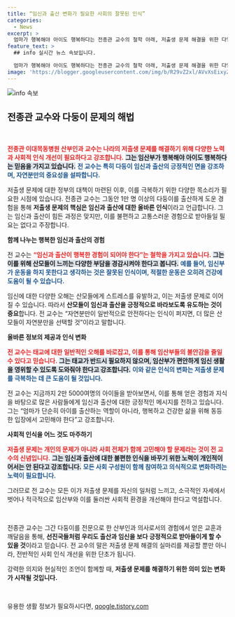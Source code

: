 ```yaml
---
title: “임신과 출산 변화가 필요한 사회의 잘못된 인식”
categories:
  - News
excerpt: >
  엄마가 행복해야 아이도 행복하다는 전종관 교수의 철학 아래, 저출생 문제 해결을 위한 다양한 노력과 인식 변화의 필요성에 대해 고찰해봅니다. 지금 바로 클릭해 자세한 이야기를 확인해보세요!
feature_text: >
  ## info 실시간 뉴스 속보입니다.

  엄마가 행복해야 아이도 행복하다는 전종관 교수의 철학 아래, 저출생 문제 해결을 위한 다양한 노력과 인식 변화의 필요성에 대해 고찰해봅니다. 지금 바로 클릭해 자세한 이야기를 확인해보세요!
image: 'https://blogger.googleusercontent.com/img/b/R29vZ2xl/AVvXsEixyZcFfHzMRdzZMjFBmAUKJYCLCGyLL1o632UiGVXcaFdKo_bkvkuCioo0uUKlGfBVcT3P84aROyZIXSBEx3Aw5nCQ3pTgDom1WDC4m8eifvWiAmWEEVb4x6G_l8C0QH225ldMjyaFvpxGEBGNO37VmDTDMHGhJPq73UglMfDca1-0aw/s1600/blogspot.png'
---
```


<p><img src="https://blogger.googleusercontent.com/img/b/R29vZ2xl/AVvXsEixyZcFfHzMRdzZMjFBmAUKJYCLCGyLL1o632UiGVXcaFdKo_bkvkuCioo0uUKlGfBVcT3P84aROyZIXSBEx3Aw5nCQ3pTgDom1WDC4m8eifvWiAmWEEVb4x6G_l8C0QH225ldMjyaFvpxGEBGNO37VmDTDMHGhJPq73UglMfDca1-0aw/s1600/blogspot.png" alt="info 속보" /></p>

<h2 data-ke-size="size26">전종관 교수와 다둥이 문제의 해법</h2>

<p data-ke-size="size16">&nbsp;</p>

<p><b><span style="color: #ee2323;">전종관 이대목동병원 산부인과 교수는 나라의 저출생 문제를 해결하기 위해 다양한 노력과 사회적 인식 개선이 필요하다고 강조합니다.</span></b> <b><span style="background-color: #21538527;">그는 임산부가 행복해야 아이도 행복하다는 믿음을 가지고 있습니다.</span></b> <b><span style="color: #1a5490;">전 교수는 특히 다둥이 임신과 출산의 긍정적인 면을 강조하며, 자연분만의 중요성을 설파합니다.</span></b> </p>

<p>저출생 문제에 대한 정부의 대책이 마련된 이후, 이를 극복하기 위한 다양한 목소리가 필요한 시점에 있습니다. 전종관 교수는 그동안 1만 명 이상의 다둥이를 출산하게 도운 경험을 통해 <b>저출생 문제의 핵심은 임신과 출산에 대한 올바른 인식</b>이라고 언급합니다. 그는 임신과 출산이 힘든 과정은 맞지만, 이를 불편하고 고통스러운 경험으로 받아들일 필요는 없다고 주장합니다.</p>

<p><strong>함께 나누는 행복한 임신과 출산의 경험</strong></p>

<p>전 교수는 <b><span style="color: #ee2323;">“임신과 출산이 행복한 경험이 되어야 한다”는 철학을 가지고 있습니다.</span></b> <b><span style="background-color: #21538527;">그는 이를 위해 산모들이 느끼는 다양한 부담을 경감시켜야 한다고 봅니다.</span></b> <b><span style="color: #1a5490;">예를 들어, 임신부가 운동을 하지 못한다고 생각하는 것은 잘못된 인식이며, 적절한 운동은 오히려 건강에 도움이 될 수 있습니다.</span></b> </p>

<p>임신에 대한 다양한 오해는 산모들에게 스트레스를 유발하고, 이는 저출생 문제로 이어질 수 있습니다. 따라서 <b>산모들이 임신과 출산을 긍정적으로 바라보도록 유도하는 것이 중요</b>합니다. 전 교수는 “자연분만이 일반적으로 안전하다는 인식이 퍼지면, 더 많은 산모들이 자연분만을 선택할 것”이라고 말합니다.</p>

<p><strong>올바른 정보의 제공과 인식 변화</strong></p>

<p><b><span style="color: #ee2323;">전 교수는 태교에 대한 일반적인 오해를 바로잡고, 이를 통해 임산부들의 불안감을 줄일 수 있다고 믿습니다.</span></b> <b><span style="background-color: #21538527;">그는 태교가 반드시 필요하지 않으며, 임산부가 편안하게 임신 생활을 영위할 수 있도록 도와줘야 한다고 강조합니다.</span></b> <b><span style="color: #1a5490;">이와 같은 인식의 변화는 저출생 문제를 극복하는 데 큰 도움이 될 것입니다.</span></b> </p>

<p>전 교수는 지금까지 2만 5000여명의 아이들을 받아보면서, 이를 통해 얻은 경험과 지식을 바탕으로 많은 사람들에게 임신과 출산에 대한 긍정적인 메시지를 전하고 있습니다. 그는 “엄마가 단순히 아이를 출산하는 역할이 아니라, 행복하고 건강한 삶을 위해 동등한 입장에서 고민해야 한다”고 강조합니다.</p>

<p><strong>사회적 인식을 어느 것도 마주하기</strong></p>

<p><b><span style="color: #ee2323;">저출생 문제는 개인의 문제가 아니라 사회 전체가 함께 고민해야 할 문제라는 것이 전 교수의 신념입니다.</span></b> <b><span style="background-color: #21538527;">그는 임신과 출산에 대한 불편한 인식을 바꾸기 위한 노력이 개인적이어서는 안 된다고 강조합니다.</span></b> <b><span style="color: #1a5490;">모든 사회 구성원이 함께 참여하고 의식적으로 변화하려는 노력이 필요합니다.</span></b> </p>

<p>그러므로 전 교수는 모든 이가 저출생 문제를 자신의 일처럼 느끼고, 소극적인 자세에서 벗어나 적극적으로 임산부와 이를 둘러싼 사회적 환경을 개선해야 한다고 역설합니다. </p>

<p data-ke-size="size16">&nbsp;</p>

<p>전종관 교수는 그간 다둥이를 전문으로 한 산부인과 의사로서의 경험에서 얻은 교훈과 깨달음을 통해, <b>선진국들처럼 우리도 출산과 임신을 보다 긍정적으로 받아들이게 할 수 있을 것</b>이라고 믿습니다. 전 교수의 말은 저출생 문제 해결의 실마리를 제공할 뿐만 아니라, 전반적인 사회 인식 개선을 위한 단초가 됩니다. </p>

<p>강력한 의지와 현실적인 조언이 함께할 때, <b>저출생 문제를 해결하기 위한 의미 있는 변화가 시작될 것입니다.</b></p>

<p data-ke-size="size16">&nbsp;</p>
유용한 생활 정보가 필요하시다면, <a href="https://qoogle.tistory.com" rel="dofollow">qoogle.tistory.com</a>


